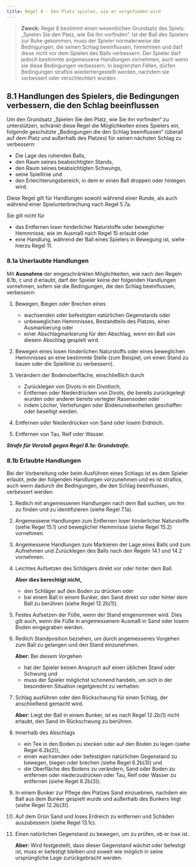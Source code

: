 ```yaml
---
title: Regel 8 - Den Platz spielen, wie er vorgefunden wird
---
```


> **Zweck:**
> Regel 8 bestimmt einen wesentlichen Grundsatz des Spiels: „Spielen Sie den Platz, wie Sie ihn vorfinden“. Ist der Ball des Spielers zur Ruhe gekommen, muss der Spieler normalerweise die Bedingungen, die seinen Schlag beeinflussen, hinnehmen und darf diese nicht vor dem Spielen des Balls verbessern. Der Spieler darf jedoch bestimmte angemessene Handlungen vornehmen, auch wenn sie diese Bedingungen verbessern. In begrenzten Fällen, dürfen Bedingungen straflos wiederhergestellt werden, nachdem sie verbessert oder verschlechtert wurden.

## 8.1 Handlungen des Spielers, die Bedingungen verbessern, die den Schlag beeinflussen

Um den Grundsatz „Spielen Sie den Platz, wie Sie ihn vorfinden“ zu unterstützen, schränkt diese Regel die Möglichkeiten eines Spielers ein, folgende geschützte „Bedingungen die den Schlag beeinflussen“ (überall auf dem Platz und außerhalb des Platzes) für seinen nächsten Schlag zu verbessern:

- Die Lage des ruhenden Balls,
- den Raum seines beabsichtigten Stands,
- den Raum seines beabsichtigten Schwungs,
- seine Spiellinie und
- den Erleichterungsbereich, in dem er einen Ball droppen oder hinlegen wird.

Diese Regel gilt für Handlungen sowohl während einer Runde, als auch während einer Spielunterbrechung nach Regel 5.7a.

Sie gilt nicht für

- das Entfernen loser hinderlicher Naturstoffe oder beweglicher Hemmnisse, wie im Ausmaß nach Regel 15 erlaubt oder
- eine Handlung, während der Ball eines Spielers in Bewegung ist, siehe hierzu Regel 11.

### 8.1a Unerlaubte Handlungen

Mit **Ausnahme** der eingeschränkten Möglichkeiten, wie nach den Regeln 8.1b, c und d erlaubt, darf der Spieler keine der folgenden Handlungen vornehmen, sofern sie die Bedingungen, die den Schlag beeinflussen, verbessern:

1. Bewegen, Biegen oder Brechen eines

    - wachsenden oder befestigten natürlichen Gegenstands oder
    - unbeweglichen Hemmnisses, Bestandteils des Platzes, einer Ausmarkierung oder
    - einer Abschlagmarkierung für den Abschlag, wenn ein Ball von diesem Abschlag gespielt wird.

2. Bewegen eines losen hinderlichen Naturstoffs oder eines beweglichen Hemmnisses an eine bestimmte Stelle (zum Beispiel, um einen Stand zu bauen oder die Spiellinie zu verbessern).

3. Verändern der Bodenoberfläche, einschließlich durch

    - Zurücklegen von Divots in ein Divotloch,
    - Entfernen oder Niederdrücken von Divots, die bereits zurückgelegt wurden oder anderer bereits verlegter Rasensoden oder
    - indem Löcher, Vertiefungen oder Bodenunebenheiten geschaffen oder beseitigt werden.

4. Entfernen oder Niederdrücken von Sand oder losem Erdreich.

5. Entfernen von Tau, Reif oder Wasser.

**_Strafe für Verstoß gegen Regel 8.1a: Grundstrafe._**

### 8.1b Erlaubte Handlungen

Bei der Vorbereitung oder beim Ausführen eines Schlags ist es dem Spieler erlaubt, jede der folgenden Handlungen vorzunehmen und es ist straflos, auch wenn dadurch die Bedingungen, die den Schlag beeinflussen, verbessert werden:

1. Redlich mit angemessenen Handlungen nach dem Ball suchen, um ihn zu finden und zu identifizieren (siehe Regel 7.1a).
2. Angemessene Handlungen zum Entfernen loser hinderlicher Naturstoffe (siehe Regel 15.1) und beweglicher Hemmnisse (siehe Regel 15.2) vornehmen.
3. Angemessene Handlungen zum Markieren der Lage eines Balls und zum Aufnehmen und Zurücklegen des Balls nach den Regeln 14.1 und 14.2 vornehmen.
4. Leichtes Aufsetzen des Schlägers direkt vor oder hinter dem Ball.

    **Aber dies berechtigt nicht,**

    - den Schläger auf den Boden zu drücken oder
    - bei einem Ball in einem Bunker, den Sand direkt vor oder hinter dem Ball zu berühren (siehe Regel 12.2b(1)).

5. Festes Aufsetzen der Füße, wenn der Stand eingenommen wird. Dies gilt auch, wenn die Füße in angemessenem Ausmaß in Sand oder losem Boden eingegraben werden.
6. Redlich Standposition beziehen, um durch angemessenes Vorgehen zum Ball zu gelangen und den Stand einzunehmen.

    **Aber:** Bei diesem Vorgehen

    - hat der Spieler keinen Anspruch auf einen üblichen Stand oder Schwung und
    - muss der Spieler möglichst schonend handeln, um sich in der besonderen Situation regelgerecht zu verhalten.

7. Schlag ausführen oder den Rückschwung für einen Schlag, der anschließend gemacht wird.

    **Aber:** Liegt der Ball in einem Bunker, ist es nach Regel 12.2b(1) nicht erlaubt, den Sand im Rückschwung zu berühren.

8. Innerhalb des Abschlags

    - ein Tee in den Boden zu stecken oder auf den Boden zu legen (siehe Regel 6.2b(2)),
    - einen wachsenden oder befestigten natürlichen Gegenstand zu bewegen, biegen oder brechen (siehe Regel 6.2b(3)) und
    - die Oberfläche des Bodens zu verändern, Sand oder Boden zu entfernen oder niederzudrücken oder Tau, Reif oder Wasser zu entfernen (siehe Regel 6.2b(3)).

9. In einem Bunker zur Pflege des Platzes Sand einzuebnen, nachdem ein Ball aus dem Bunker gespielt wurde und außerhalb des Bunkers liegt (siehe Regel 12.2b(3)).
10. Auf dem Grün Sand und loses Erdreich zu entfernen und Schäden auszubessern (siehe Regel 13.1c).
11. Einen natürlichen Gegenstand zu bewegen, um zu prüfen, ob er lose ist.

    **Aber:** Wird festgestellt, dass dieser Gegenstand wächst oder befestigt ist, muss er befestigt bleiben und soweit wie möglich in seine ursprüngliche Lage zurückgebracht werden.
